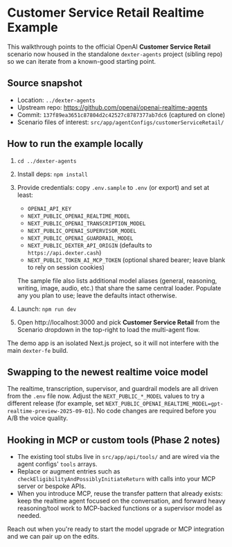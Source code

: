 # Customer Service Retail Realtime Example

This walkthrough points to the official OpenAI **Customer Service Retail** scenario now housed in the standalone `dexter-agents` project (sibling repo) so we can iterate from a known-good starting point.

## Source snapshot
- Location: `../dexter-agents`
- Upstream repo: https://github.com/openai/openai-realtime-agents
- Commit: `137f89ea3651c87804d2c42527c8787377ab7dc6` (captured on clone)
- Scenario files of interest: `src/app/agentConfigs/customerServiceRetail/`

## How to run the example locally
1. `cd ../dexter-agents`
2. Install deps: `npm install`
3. Provide credentials: copy `.env.sample` to `.env` (or export) and set at least:
   - `OPENAI_API_KEY`
   - `NEXT_PUBLIC_OPENAI_REALTIME_MODEL`
   - `NEXT_PUBLIC_OPENAI_TRANSCRIPTION_MODEL`
   - `NEXT_PUBLIC_OPENAI_SUPERVISOR_MODEL`
   - `NEXT_PUBLIC_OPENAI_GUARDRAIL_MODEL`
   - `NEXT_PUBLIC_DEXTER_API_ORIGIN` (defaults to `https://api.dexter.cash`)
   - `NEXT_PUBLIC_TOKEN_AI_MCP_TOKEN` (optional shared bearer; leave blank to rely on session cookies)

   The sample file also lists additional model aliases (general, reasoning, writing, image, audio, etc.) that share the same central loader. Populate any you plan to use; leave the defaults intact otherwise.
4. Launch: `npm run dev`
5. Open http://localhost:3000 and pick **Customer Service Retail** from the Scenario dropdown in the top-right to load the multi-agent flow.

The demo app is an isolated Next.js project, so it will not interfere with the main `dexter-fe` build.

## Swapping to the newest realtime voice model
The realtime, transcription, supervisor, and guardrail models are all driven from the `.env` file now. Adjust the `NEXT_PUBLIC_*_MODEL` values to try a different release (for example, set `NEXT_PUBLIC_OPENAI_REALTIME_MODEL=gpt-realtime-preview-2025-09-01`). No code changes are required before you A/B the voice quality.

## Hooking in MCP or custom tools (Phase 2 notes)
- The existing tool stubs live in `src/app/api/tools/` and are wired via the agent configs' `tools` arrays.
- Replace or augment entries such as `checkEligibilityAndPossiblyInitiateReturn` with calls into your MCP server or bespoke APIs.
- When you introduce MCP, reuse the transfer pattern that already exists: keep the realtime agent focused on the conversation, and forward heavy reasoning/tool work to MCP-backed functions or a supervisor model as needed.

Reach out when you're ready to start the model upgrade or MCP integration and we can pair up on the edits.
